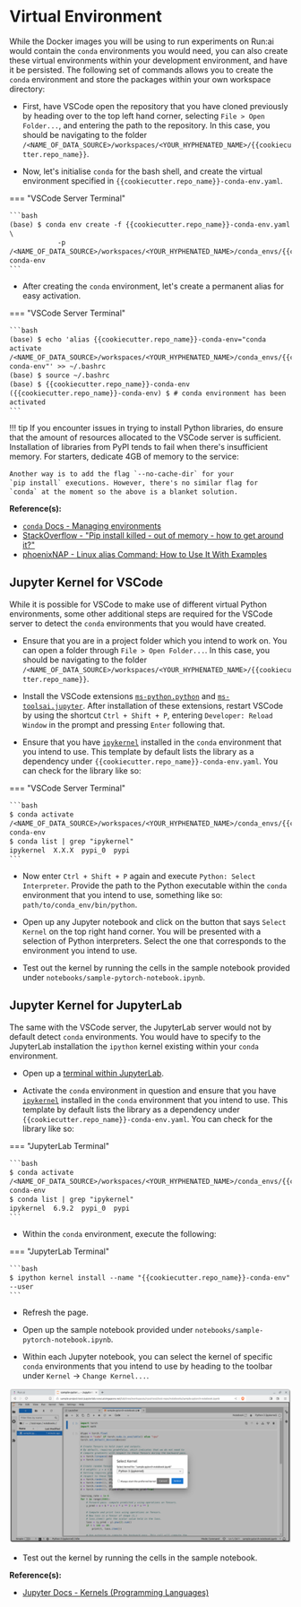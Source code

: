 # Virtual Environment

While the Docker images you will be using to run experiments on Run:ai
would contain the `conda` environments you would need, you can also
create these virtual environments within your development environment,
and have it be persisted. The following set of commands allows you to
create the `conda` environment and store the packages within your own
workspace directory:

- First, have VSCode open the repository that you have cloned
  previously by heading over to the top left hand corner, selecting
  `File > Open Folder...`, and entering the path to the repository.
  In this case, you should be navigating to the folder
  `/<NAME_OF_DATA_SOURCE>/workspaces/<YOUR_HYPHENATED_NAME>/{{cookiecutter.repo_name}}`.

- Now, let's initialise `conda` for the bash shell, and create
  the virtual environment specified in
  `{{cookiecutter.repo_name}}-conda-env.yaml`.

=== "VSCode Server Terminal"

    ```bash
    (base) $ conda env create -f {{cookiecutter.repo_name}}-conda-env.yaml \
                -p /<NAME_OF_DATA_SOURCE>/workspaces/<YOUR_HYPHENATED_NAME>/conda_envs/{{cookiecutter.repo_name}}-conda-env
    ```

- After creating the `conda` environment, let's create a permanent
  alias for easy activation.

=== "VSCode Server Terminal"

    ```bash
    (base) $ echo 'alias {{cookiecutter.repo_name}}-conda-env="conda activate /<NAME_OF_DATA_SOURCE>/workspaces/<YOUR_HYPHENATED_NAME>/conda_envs/{{cookiecutter.repo_name}}-conda-env"' >> ~/.bashrc
    (base) $ source ~/.bashrc
    (base) $ {{cookiecutter.repo_name}}-conda-env
    ({{cookiecutter.repo_name}}-conda-env) $ # conda environment has been activated
    ```

!!! tip
    If you encounter issues in trying to install Python libraries,
    do ensure that the amount of resources allocated to the VSCode
    server is sufficient. Installation of libraries from PyPI tends
    to fail when there's insufficient memory. For starters, dedicate
    4GB of memory to the service:

    Another way is to add the flag `--no-cache-dir` for your
    `pip install` executions. However, there's no similar flag for
    `conda` at the moment so the above is a blanket solution.

__Reference(s):__

- [`conda` Docs - Managing environments](https://docs.conda.io/projects/conda/en/latest/user-guide/tasks/manage-environments.html#creating-an-environment-from-an-environment-yml-file)
- [StackOverflow - "Pip install killed - out of memory - how to get around it?"](https://stackoverflow.com/questions/57058641/pip-install-killed-out-of-memory-how-to-get-around-it)
- [phoenixNAP - Linux alias Command: How to Use It With Examples](https://phoenixnap.com/kb/linux-alias-command#:~:text=In%20Linux%2C%20an%20alias%20is,and%20avoiding%20potential%20spelling%20errors.)

## Jupyter Kernel for VSCode

While it is possible for VSCode to make use of different virtual Python
environments, some other additional steps are required for the VSCode
server to detect the `conda` environments that you would have created.

- Ensure that you are in a project folder which you intend to work
  on. You can open a folder through `File > Open Folder...`.
  In this case, you should be navigating to the folder
  `/<NAME_OF_DATA_SOURCE>/workspaces/<YOUR_HYPHENATED_NAME>/{{cookiecutter.repo_name}}`.

- Install the VSCode extensions
  [`ms-python.python`](https://marketplace.visualstudio.com/items?itemName=ms-python.python)
  and
  [`ms-toolsai.jupyter`](https://marketplace.visualstudio.com/items?itemName=ms-toolsai.jupyter).
  After installation of these extensions, restart VSCode by using
  the shortcut `Ctrl + Shift + P`, entering `Developer: Reload Window` in the
  prompt and pressing `Enter` following that.

- Ensure that you have
  [`ipykernel`](https://ipython.readthedocs.io/en/stable/install/kernel_install.html)
  installed in the `conda` environment that you intend to use.
  This template by default lists the library as a dependency under
  `{{cookiecutter.repo_name}}-conda-env.yaml`. You can check for the
  library like so:

=== "VSCode Server Terminal"

    ```bash
    $ conda activate /<NAME_OF_DATA_SOURCE>/workspaces/<YOUR_HYPHENATED_NAME>/conda_envs/{{cookiecutter.repo_name}}-conda-env
    $ conda list | grep "ipykernel"
    ipykernel  X.X.X  pypi_0  pypi
    ```

- Now enter `Ctrl + Shift + P` again and execute `Python: Select Interpreter`.
  Provide the path to the Python executable within the `conda`
  environment that you intend to use, something like so:
  `path/to/conda_env/bin/python`.

- Open up any Jupyter notebook and click on the button that says
  `Select Kernel` on the top right hand corner. You will be presented
  with a selection of Python interpreters. Select the one that
  corresponds to the environment you intend to use.

- Test out the kernel by running the cells in the sample notebook
  provided under `notebooks/sample-pytorch-notebook.ipynb`.

## Jupyter Kernel for JupyterLab

The same with the VSCode server, the JupyterLab server
would not by default detect `conda` environments. You would have to
specify to the JupyterLab installation the `ipython` kernel existing
within your `conda` environment.

- Open up a
  [terminal within JupyterLab](https://jupyterlab.readthedocs.io/en/stable/user/terminal.html).

- Activate the `conda` environment in question and ensure that you have
  [`ipykernel`](https://ipython.readthedocs.io/en/stable/install/kernel_install.html)
  installed in the `conda` environment that you intend to use.
  This template by default lists the library as a dependency under
  `{{cookiecutter.repo_name}}-conda-env.yaml`. You can check for the
  library like so:

=== "JupyterLab Terminal"

    ```bash
    $ conda activate /<NAME_OF_DATA_SOURCE>/workspaces/<YOUR_HYPHENATED_NAME>/conda_envs/{{cookiecutter.repo_name}}-conda-env
    $ conda list | grep "ipykernel"
    ipykernel  6.9.2  pypi_0  pypi
    ```

- Within the `conda` environment, execute the following:

=== "JupyterLab Terminal"

    ```bash
    $ ipython kernel install --name "{{cookiecutter.repo_name}}-conda-env" --user
    ```

- Refresh the page.

- Open up the sample notebook provided under `notebooks/sample-pytorch-notebook.ipynb`.

- Within each Jupyter notebook, you can select the kernel of
  specific `conda` environments that you intend to use by heading to
  the toolbar under
  `Kernel` -> `Change Kernel...`.

![Run:ai - JupyterLab Server Change Kernel](../assets/screenshots/runai-jupyterlab-server-change-kernel.png)

- Test out the kernel by running the cells in the sample notebook.

__Reference(s):__

- [Jupyter Docs - Kernels (Programming Languages)](https://docs.jupyter.org/en/latest/projects/kernels.html)
